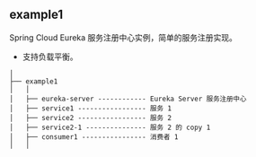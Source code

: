## example1

Spring Cloud Eureka 服务注册中心实例，简单的服务注册实现。

- 支持负载平衡。

```
│
├── example1
│   │  
│   ├── eureka-server ------------ Eureka Server 服务注册中心
│   ├── service1 ----------------- 服务 1
│   ├── service2 ----------------- 服务 2
│   ├── service2-1 --------------- 服务 2 的 copy 1
│   ├── consumer1 ---------------- 消费者 1
│   │ 
```